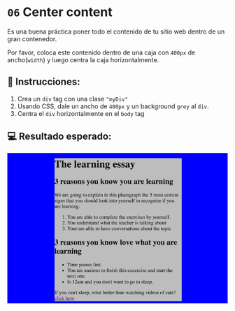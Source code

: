 # `06` Center content

Es una buena práctica poner todo el contenido de tu sitio web dentro de un gran contenedor.

Por favor, coloca este contenido dentro de una caja con `400px` de ancho(`width`) y luego centra la caja horizontalmente.

## 📝 Instrucciones:

1. Crea un `div` tag con una clase `"myDiv"`
2. Usando CSS, dale un ancho de `400px` y un background `grey` al `div`.
3. Centra el `div` horizontalmente en el `body` tag

## 💻 Resultado esperado:

![Centrar contenido](../../.learn/assets/XX6daZ3.png?raw=true)
